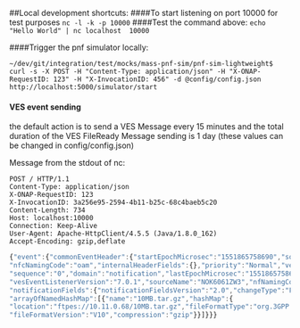 ##Local development shortcuts:
####To start listening on port 10000 for test purposes
`nc -l -k -p 10000`
####Test the command above: 
`echo "Hello World" | nc localhost  10000`

####Trigger the pnf simulator locally:

```
~/dev/git/integration/test/mocks/mass-pnf-sim/pnf-sim-lightweight$ curl -s -X POST -H "Content-Type: application/json" -H "X-ONAP-RequestID: 123" -H "X-InvocationID: 456" -d @config/config.json 
http://localhost:5000/simulator/start
```
#### VES event sending
the default action is to send a VES Message every 15 minutes and the total duration of the VES FileReady Message sending is 1 day (these values can be changed in config/config.json)

Message from the stdout of nc:

```
POST / HTTP/1.1
Content-Type: application/json
X-ONAP-RequestID: 123
X-InvocationID: 3a256e95-2594-4b11-b25c-68c4baeb5c20
Content-Length: 734
Host: localhost:10000
Connection: Keep-Alive
User-Agent: Apache-HttpClient/4.5.5 (Java/1.8.0_162)
Accept-Encoding: gzip,deflate
```

```javascript
{"event":{"commonEventHeader":{"startEpochMicrosec":"1551865758690","sourceId":"val13","eventId":"registration_51865758",
"nfcNamingCode":"oam","internalHeaderFields":{},"priority":"Normal","version":"4.0.1","reportingEntityName":"NOK6061ZW3",
"sequence":"0","domain":"notification","lastEpochMicrosec":"1551865758690","eventName":"pnfRegistration_Nokia_5gDu",
"vesEventListenerVersion":"7.0.1","sourceName":"NOK6061ZW3","nfNamingCode":"gNB"},
"notificationFields":{"notificationFieldsVersion":"2.0","changeType":"FileReady","changeIdentifier":"PM_MEAS_FILES",
"arrayOfNamedHashMap":[{"name":"10MB.tar.gz","hashMap":{
"location":"ftpes://10.11.0.68/10MB.tar.gz","fileFormatType":"org.3GPP.32.435#measCollec",
"fileFormatVersion":"V10","compression":"gzip"}}]}}}
```